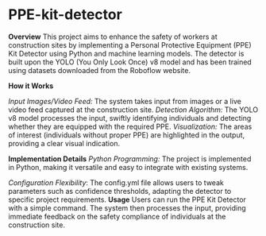 # PPE-kit-detector
**Overview**
This project aims to enhance the safety of workers at construction sites by implementing a Personal Protective Equipment (PPE) Kit Detector using Python and machine learning models. 
The detector is built upon the YOLO (You Only Look Once) v8 model and has been trained using datasets downloaded from the Roboflow website.

**How it Works**

_Input Images/Video Feed:_ The system takes input from images or a live video feed captured at the construction site.
_Detection Algorithm:_ The YOLO v8 model processes the input, swiftly identifying individuals and detecting whether they are equipped with the required PPE.
_Visualization:_ The areas of interest (individuals without proper PPE) are highlighted in the output, providing a clear visual indication.

**Implementation Details**
_Python Programming:_ The project is implemented in Python, making it versatile and easy to integrate with existing systems.

_Configuration Flexibility_: The config.yml file allows users to tweak parameters such as confidence thresholds, adapting the detector to specific project requirements.
**Usage**
Users can run the PPE Kit Detector with a simple command. The system then processes the input, providing immediate feedback on the safety compliance of individuals at the construction site.
